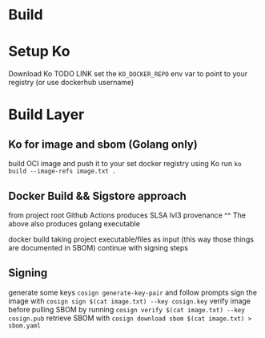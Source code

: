 # Build 

# Setup Ko
Download Ko TODO LINK
set the `KO_DOCKER_REPO` env var to point to your registry (or use dockerhub username)

# Build Layer

## Ko for image and sbom (Golang only)
build OCI image and push it to your set docker registry using Ko
run `ko build --image-refs image.txt .`

## Docker Build && Sigstore approach
from project root Github Actions produces SLSA lvl3 provenance
^^ The above also produces golang executable

docker build taking project executable/files as input (this way those things are documented in SBOM)
continue with signing steps

## Signing
generate some keys `cosign generate-key-pair` and follow prompts
sign the image with `cosign sign $(cat image.txt) --key cosign.key`
verify image before pulling SBOM by running `cosign verify $(cat image.txt) --key cosign.pub`
retrieve SBOM with `cosign download sbom $(cat image.txt) > sbom.yaml`






